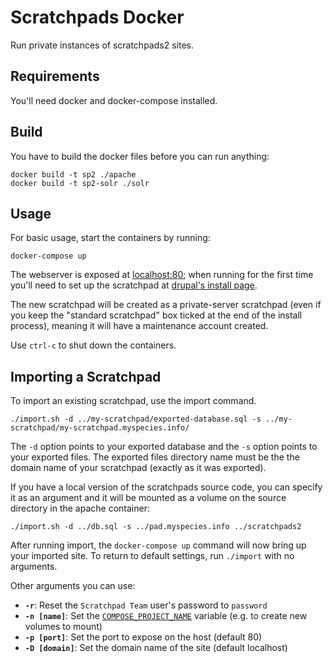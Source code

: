 Scratchpads Docker
=================

Run private instances of scratchpads2 sites.

Requirements
------------

You'll need docker and docker-compose installed.

Build
-----

You have to build the docker files before you can run anything:

    docker build -t sp2 ./apache
    docker build -t sp2-solr ./solr

Usage
-----

For basic usage, start the containers by running:

	docker-compose up

The webserver is exposed at [localhost:80](http://localhost:80); when running for the first time
you'll need to set up the scratchpad at [drupal's install page](http://localhost:80/install.php).

The new scratchpad will be created as a private-server scratchpad (even if you keep the
"standard scratchpad" box ticked at the end of the install process), meaning it will have
a maintenance account created.

Use `ctrl-c` to shut down the containers.

Importing a Scratchpad
----------------------

To import an existing scratchpad, use the import command.

    ./import.sh -d ../my-scratchpad/exported-database.sql -s ../my-scratchpad/my-scratchpad.myspecies.info/

The `-d` option points to your exported database and the `-s` option points to your exported files.
The exported files directory name must be the the domain name of your scratchpad (exactly as it was exported).

If you have a local version of the scratchpads source code, you can specify it as an argument
and it will be mounted as a volume on the source directory in the apache container:

    ./import.sh -d ../db.sql -s ../pad.myspecies.info ../scratchpads2

After running import, the `docker-compose up` command will now bring up your imported site. To return to default settings, run `./import` with no arguments.

Other arguments you can use:

 - **`-r`**: Reset the `Scratchpad Team` user's password to `password`
 - **`-n [name]`**: Set the [`COMPOSE_PROJECT_NAME`](https://docs.docker.com/compose/reference/envvars/#compose_project_name) variable (e.g. to create new volumes to mount)
 - **`-p [port]`**: Set the port to expose on the host (default 80)
 - **`-D [domain]`**: Set the domain name of the site (default localhost)